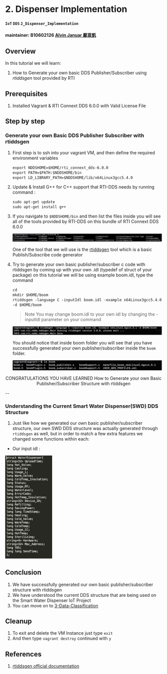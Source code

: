 # 2. Dispenser Implementation

#### `IoT` `DDS` `2_Dispenser_Implementation`
#### maintainer: B10602126 [Alvin Januar 鄺意凱](https://github.com/jumping-dragon)

## Overview

In this tutorial we will learn: 

1. How to Generate your own basic DDS Publisher/Subscriber using *rtiddsgen* tool provided by RTI

## Prerequisites

1. Installed Vagrant & RTI Connext DDS 6.0.0 with Valid License File

## Step by step

### Generate your own Basic DDS Publisher Subscriber with rtiddsgen

1. First step is to ssh into your vagrant VM, and then define the required environment variables

	```
	export NDDSHOME=$HOME/rti_connext_dds-6.0.0
	export PATH=$PATH:$NDDSHOME/bin
	export LD_LIBRARY_PATH=$NDDSHOME/lib/x64Linux3gcc5.4.0
	```
	
2. Update & Install G++ for C++ support that RTI-DDS needs by running command :

	```
	sudo apt-get update
	sudo apt-get install g++
	```

3. If you navigate to `$NDDSHOME/bin` and then list the files inside you will see all of the tools provided by RTI-DDS on this bundle of RTI Connext DDS 6.0.0

	![](images/1.png)
		
	One of the tool that we will use is the [rtiddsgen](https://community.rti.com/rti-doc/45e/ndds.4.5e/doc/html/api_c/group__DDSNddsgenModule.html) tool which is a basic Publish/Subscribe code generator
	
4. Try to generate your own basic publisher/subscriber c code with rtiddsgen by coming up with your own .idl (typedef of struct of your package) on this tutorial we will be using example boom.idl, type the command

	```
	cd
	mkdir $HOME/boom
	rtiddsgen -language C -inputIdl boom.idl -example x64Linux3gcc5.4.0 -d $HOME/boom
	```
	
	> Note You may change boom.idl to your own idl by changing the -inputIdl parameter on your command
	
	![](images/2.png)
	
	You should notice that inside boom folder you will see that you have successfully generated your own publisher/subscriber inside the `boom` folder.
	
	![](images/3.png)


<center>CONGRATULATIONS YOU HAVE LEARNED How to Generate your own Basic Publisher/Subscriber Structure with rtiddsgen </center>

-- 

### Understanding the Current Smart Water Dispenser(SWD) DDS Structure

1. Just like how we generated our own basic publisher/subscriber structure, our own SWD DDS structure was actually generated through `rtiddsgen` as well, but in order to match a few extra features we changed some functions within each:

- Our input idl :

<img src="images/4.png" style="width: 30%"/>

## Conclusion

1. We have successfully generated our own basic publisher/subscriber structure with rtiddsgen
2. We have understood the current DDS structure that are being used on the Smart Water Dispenser IoT Project
3. You can move on to [3-Data-Classification](../3_Data_Classification)

## Cleanup

1. To exit and delete the VM Instance just type `exit`
2. And then type `vagrant destroy` continued with `y`

## References

1. [rtiddsgen official documentation](https://community.rti.com/rti-doc/45e/ndds.4.5e/doc/html/api_c/group__DDSNddsgenModule.html)